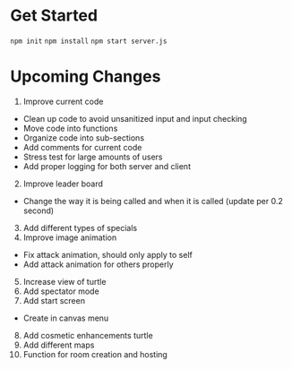 # Get Started

`npm init`
`npm install`
`npm start server.js`


# Upcoming Changes
1. Improve current code 
 * Clean up code to avoid unsanitized input and input checking
 * Move code into functions
 * Organize code into sub-sections
 * Add comments for current code
 * Stress test for large amounts of users
 * Add proper logging for both server and client
2. Improve leader board
 * Change the way it is being called and when it is called (update per 0.2 second)
3. Add different types of specials
4. Improve image animation
 * Fix attack animation, should only apply to self
 * Add attack animation for others properly
5. Increase view of turtle
6. Add spectator mode
7. Add start screen
 * Create in canvas menu
8. Add cosmetic enhancements turtle
9. Add different maps
10. Function for room creation and hosting
